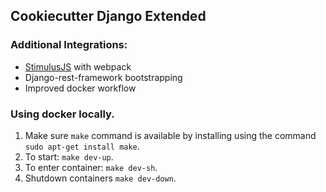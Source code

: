 ## Cookiecutter Django Extended

### Additional Integrations:
* [StimulusJS](https://stimulusjs.org) with webpack
* Django-rest-framework bootstrapping
* Improved docker workflow

### Using docker locally.

1. Make sure `make` command is available by installing using the command `sudo apt-get install make`.
2. To start: `make dev-up`.
3. To enter container: `make dev-sh`.
4. Shutdown containers `make dev-down`.
